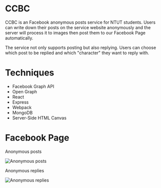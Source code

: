 # CCBC

CCBC is an Facebook anonymous posts service for NTUT students. Users can write down their posts on the service website anonymously and the server will process it to images then post them to our Facebook Page automatically.

The service not only supports posting but also replying. Users can choose which post to be replied and which "character" they want to reply with.

# Techniques

- Facebook Graph API
- Open Graph
- React
- Express
- Webpack
- MongoDB
- Server-Side HTML Canvas

# Facebook Page

Anonymous posts

![Anonymous posts](/images/ccbc-1.png)

Anonymous replies

![Anonymous replies](/images/ccbc-2.png)
